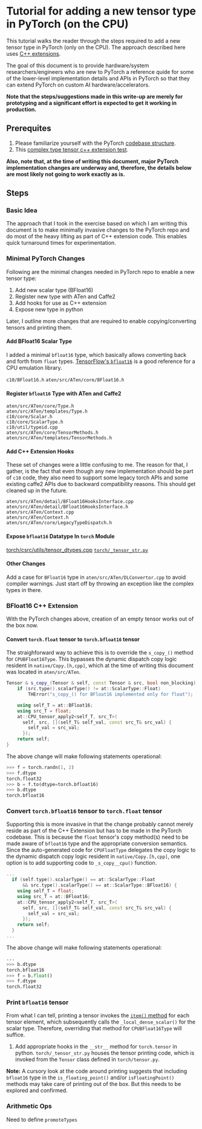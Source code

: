 # Tutorial for adding a new tensor type in PyTorch (on the CPU)

This tutorial walks the reader through the steps required to add a new tensor type in PyTorch (only on the CPU). The approach described here uses [C++ extensions](https://pytorch.org/tutorials/advanced/cpp_extension.html).

The goal of this document is to provide hardware/system researchers/engineers who are new to PyTorch a reference quide for some of the lower-level implementation details and APIs in PyTorch so that they can extend PyTorch on custom AI hardware/accelerators.

**Note that the steps/suggestions made in this write-up are merely for prototyping and a significant effort is expected to get it working in production.**

## Prerequites

1. Please familiarize yourself with the PyTorch [codebase structure](https://github.com/pytorch/pytorch/blob/master/CONTRIBUTING.md).
2. This [complex type tensor c++ extension test](https://github.com/pytorch/pytorch/blob/master/test/cpp_extensions/complex_registration_extension.cpp).

**Also, note that, at the time of writing this document, major PyTorch implementation changes are underway and, therefore, the details below are most likely not going to work exactly as is.**

## Steps

### Basic Idea

The approach that I took in the exercise based on which I am writing this document is to make minimally invasive changes to the PyTorch repo and do most of the heavy lifting as part of C++ extension code. This enables quick turnaround times for experimentation.

### Minimal PyTorch Changes

Following are the minimal changes needed in PyTorch repo to enable a new tensor type:
1. Add new scalar type (BFloat16)
1. Register new type with ATen and Caffe2
1. Add hooks for use as C++ extension
1. Expose new type in python

Later, I outline more changes that are required to enable copying/converting tensors and printing them. 

#### Add BFloat16 Scalar Type

I added a minimal `bfloat16` type, which basically allows converting back and forth from `float` types. [TensorFlow's `bfloat16`](https://github.com/tensorflow/tensorflow/tree/master/tensorflow/core/lib/bfloat16) is a good reference for a CPU emulation library.

`c10/BFloat16.h`
`aten/src/ATen/core/BFloat16.h`

#### Register `bfloat16` Type with ATen and Caffe2
```
aten/src/ATen/core/Type.h
aten/src/ATen/templates/Type.h
c10/core/Scalar.h
c10/core/ScalarType.h
c10/util/typeid.cpp
aten/src/ATen/core/TensorMethods.h
aten/src/ATen/templates/TensorMethods.h
```

#### Add C++ Extension Hooks

These set of changes were a little confusing to me. The reason for that, I gather, is the fact that even though any new implementation should be part of `c10` code, they also need to support some legacy torch APIs and some existing caffe2 APIs due to backward compatibility reasons. This should get cleaned up in the future.

```
aten/src/ATen/detail/BFloat16HooksInterface.cpp
aten/src/ATen/detail/BFloat16HooksInterface.h
aten/src/ATen/Context.cpp
aten/src/ATen/Context.h
aten/src/ATen/core/LegacyTypeDispatch.h
```

#### Expose `bfloat16` Datatype In `torch` Module
[torch/csrc/utils/tensor_dtypes.cpp]()
[`torch/_tensor_str.py`]()

#### Other Changes
Add a case for `BFloat16` type in `aten/src/ATen/DLConvertor.cpp` to avoid compiler warnings. Just start off by throwing an exception like the complex types in there.

### BFloat16 C++ Extension

With the PyTorch changes above, creation of an empty tensor works out of the box now.

#### Convert `torch.float` tensor to `torch.bfloat16` tensor

The straighforward way to achieve this is to override the `s_copy_()` method for `CPUBFloat16Type`. This bypasses the dynamic dispatch copy logic resident in `native/Copy.[h,cpp]`, which at the time of writing this document was located in `aten/src/ATen`.

```c++
Tensor & s_copy_(Tensor & self, const Tensor & src, bool non_blocking) const override {
    if (src.type().scalarType() != at::ScalarType::Float)
        THError("s_copy_() for BFloat16 implemented only for float");

    using self_T = at::BFloat16;
    using src_T = float;
    at::CPU_tensor_apply2<self_T, src_T>(
      self, src, [](self_T& self_val, const src_T& src_val) {
        self_val = src_val;
      });
    return self;
}
```

The above change will make following statements operational:

```python
>>> f = torch.randn(1, 2)
>>> f.dtype
torch.float32
>>> b = f.to(dtype=torch.bfloat16)
>>> b.dtype
torch.bfloat16
```

### Convert `torch.bfloat16` tensor to `torch.float` tensor

Supporting this is more invasive in that the change probably cannot merely reside as part of the C++ Extension but has to be made in the PyTorch codebase. This is because the `float` tensor's copy method(s) need to be made aware of `bfloat16` type and the appropriate conversion semantics. Since the auto-generated code for `CPUFloatType` delegates the copy logic to the dynamic dispatch copy logic resident in `native/Copy.[h,cpp]`, one option is to add supporting code to `_s_copy__cpu()` function.

```c++
...
  if (self.type().scalarType() == at::ScalarType::Float
      && src.type().scalarType() == at::ScalarType::BFloat16) {
    using self_T = float;
    using src_T = at::BFloat16;
    at::CPU_tensor_apply2<self_T, src_T>(
      self, src, [](self_T& self_val, const src_T& src_val) {
        self_val = src_val;
      });
    return self;
  }
...
```

The above change will make following statements operational:

```python
...
>>> b.dtype
torch.bfloat16
>>> f = b.float()
>>> f.dtype
torch.float32
```

### Print `bfloat16` tensor

From what I can tell, printing a tensor invokes the [`item()` method](https://github.com/pytorch/pytorch/blob/master/aten/src/ATen/native/Scalar.cpp#L7) for each tensor element, which subsequently calls the `_local_dense_scalar()` for the scalar type. Therefore, overriding that method for `CPUBFloat16Type`
will suffice.


1. Add appropriate hooks in the `__str__` method for `torch.tensor` in python. `torch/_tensor_str.py` houses the tensor printing code, which is invoked from the `Tensor` class defined in `torch/tensor.py`.

**Note:** A cursory look at the code around printing suggests that including `bfloat16` type in the `is_floating_point()` and/or `isFloatingPoint()` methods may take care of printing out of the box. But this needs to be explored and confirmed.

### Arithmetic Ops

Need to define `promoteTypes`
